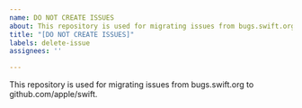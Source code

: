 ```yaml
---
name: DO NOT CREATE ISSUES
about: This repository is used for migrating issues from bugs.swift.org to github.com/apple/swift.
title: "[DO NOT CREATE ISSUES]"
labels: delete-issue
assignees: ''

---
```


This repository is used for migrating issues from bugs.swift.org to github.com/apple/swift.

